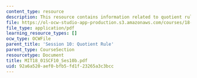 ```yaml
---
content_type: resource
description: This resource contains information related to quotient rule.
file: https://ol-ocw-studio-app-production.s3.amazonaws.com/courses/18-01sc-single-variable-calculus-fall-2010/92a6a520aef0bfb5fd1f23265a3c3bcc_MIT18_01SCF10_Ses10b.pdf
file_type: application/pdf
learning_resource_types: []
ocw_type: OCWFile
parent_title: 'Session 10: Quotient Rule'
parent_type: CourseSection
resourcetype: Document
title: MIT18_01SCF10_Ses10b.pdf
uid: 92a6a520-aef0-bfb5-fd1f-23265a3c3bcc
---
```


